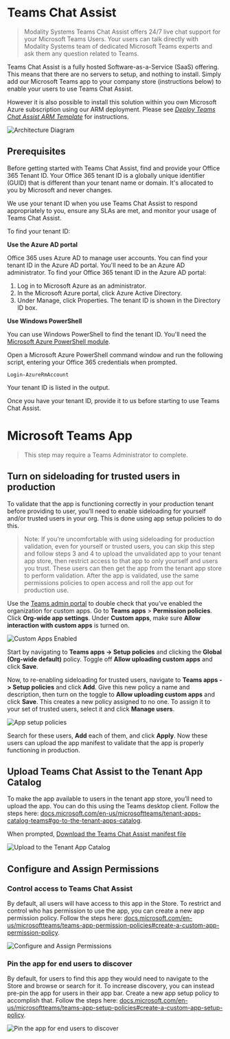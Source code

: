 # Teams Chat Assist

> Modality Systems Teams Chat Assist offers 24/7 live chat support for your Microsoft Teams Users. Your users can talk directly with Modality Systems team of dedicated Microsoft Teams experts and ask them any question related to Teams.

Teams Chat Assist is a fully hosted Software-as-a-Service (SaaS) offering. This means that there are no servers to setup, and nothing to install. Simply add our Microsoft Teams app to your company store (instructions below) to enable your users to use Teams Chat Assist.

However it is also possible to install this solution within you own Microsoft Azure subscription using our ARM deployment. Please see *[Deploy Teams Chat Assist ARM Template](armdeploy.md)* for instructions. 

![Architecture Diagram](images/TeamsChatAssist.svg "Architecture Diagram")

## Prerequisites

Before getting started with Teams Chat Assist, find and provide your Office 365 Tenant ID. Your Office 365 tenant ID is a globally unique identifier (GUID) that is different than your tenant name or domain. It's allocated to you by Microsoft and never changes.

We use your tenant ID when you use Teams Chat Assist to respond appropriately to you, ensure any SLAs are met, and monitor your usage of Teams Chat Assist.

To find your tenant ID:

**Use the Azure AD portal**

Office 365 uses Azure AD to manage user accounts. You can find your tenant ID in the Azure AD portal. You'll need to be an Azure AD administrator. To find your Office 365 tenant ID in the Azure AD portal:

 1. Log in to Microsoft Azure as an administrator.
 2. In the Microsoft Azure portal, click Azure Active Directory.
 3. Under Manage, click Properties. The tenant ID is shown in the Directory ID box.

**Use Windows PowerShell**

You can use Windows PowerShell to find the tenant ID. You'll need the [Microsoft Azure PowerShell module](https://go.microsoft.com/fwlink/p/?LinkId=717444).

Open a Microsoft Azure PowerShell command window and run the following script, entering your Office 365 credentials when prompted.

```
Login-AzureRmAccount
```

Your tenant ID is listed in the output.

Once you have your tenant ID, provide it to us before starting to use Teams Chat Assist.

# Microsoft Teams App

>This step may require a Teams Administrator to complete.

## Turn on sideloading for trusted users in production

To validate that the app is functioning correctly in your production tenant before providing to user, you’ll need to enable sideloading for yourself and/or trusted users in your org. This is done using app setup policies to do this. 

> Note: If you’re uncomfortable with using sideloading for production validation, even for yourself or trusted users, you can skip this step and follow steps 3 and 4 to upload the unvalidated app to your tenant app store, then restrict access to that app to only yourself and users you trust. These users can then get the app from the tenant app store to perform validation. After the app is validated, use the same permissions policies to open access and roll the app out for production use.

Use the [Teams admin portal](https://admin.teams.microsoft.com/) to double check that you’ve enabled the organization for custom apps. Go to **Teams apps** > **Permission policies**. Click **Org-wide app settings**. Under **Custom apps**, make sure **Allow interaction with custom apps** is turned on.

![Custom Apps Enabled](images/1.png "Custom Apps Enabled")

Start by navigating to **Teams apps -> Setup policies** and clicking the **Global (Org-wide default)** policy. Toggle off **Allow uploading custom apps** and click **Save**.

Now, to re-enabling sideloading for trusted users, navigate to **Teams apps -> Setup policies** and click **Add**. Give this new policy a name and description, then turn on the toggle to **Allow uploading custom apps** and click **Save**. This creates a new policy assigned to no one. To assign it to your set of trusted users, select it and click **Manage users**.

![App setup policies](images/2.png "App setup policies")
 
Search for these users, **Add** each of them, and click **Apply**. Now these users can upload the app manifest to validate that the app is properly functioning in production. 

## Upload Teams Chat Assist to the Tenant App Catalog

To make the app available to users in the tenant app store, you’ll need to upload the app. You can do this using the Teams desktop client. Follow the steps here: [docs.microsoft.com/en-us/microsoftteams/tenant-apps-catalog-teams#go-to-the-tenant-apps-catalog](https://docs.microsoft.com/en-us/microsoftteams/tenant-apps-catalog-teams#go-to-the-tenant-apps-catalog).

When prompted, [Download the Teams Chat Assist manifest file](https://github.com/modalitysystems/TeamsChatAssistGABuilds/releases/latest)

![Upload to the Tenant App Catalog](images/3.png "Upload to the Tenant App Catalog")

## Configure and Assign Permissions

### Control access to Teams Chat Assist

By default, all users will have access to this app in the Store. To restrict and control who has permission to use the app, you can create a new app permission policy. Follow the steps here: [docs.microsoft.com/en-us/microsoftteams/teams-app-permission-policies#create-a-custom-app-permission-policy](https://docs.microsoft.com/en-us/microsoftteams/teams-app-permission-policies#create-a-custom-app-permission-policy).

![Configure and Assign Permissions](images/4.png "Configure and Assign Permissions")

### Pin the app for end users to discover

By default, for users to find this app they would need to navigate to the Store and browse or search for it. To increase discovery, you can instead pre-pin the app for users in their app bar. Create a new app setup policy to accomplish that. Follow the steps here: [docs.microsoft.com/en-us/microsoftteams/teams-app-setup-policies#create-a-custom-app-setup-policy](https://docs.microsoft.com/en-us/microsoftteams/teams-app-setup-policies#create-a-custom-app-setup-policy).

![Pin the app for end users to discover](images/5.png "Pin the app for end users to discover")
